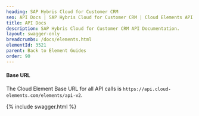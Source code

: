 ```yaml
---
heading: SAP Hybris Cloud for Customer CRM
seo: API Docs | SAP Hybris Cloud for Customer CRM | Cloud Elements API Docs
title: API Docs
description: SAP Hybris Cloud for Customer CRM API Documentation.
layout: swagger-only
breadcrumbs: /docs/elements.html
elementId: 3521
parent: Back to Element Guides
order: 90
---
```

#### Base URL

The Cloud Element Base URL for all API calls is `https://api.cloud-elements.com/elements/api-v2`.

{% include swagger.html %}
